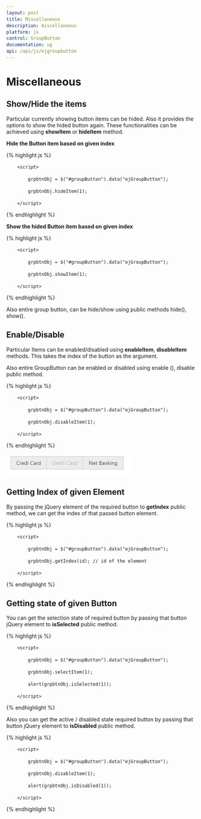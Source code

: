 ```yaml
---
layout: post
title: Miscellaneous
description: miscellaneous
platform: js
control: GroupButton
documentation: ug
api: /api/js/ejgroupbutton
---
```


# Miscellaneous

## Show/Hide the items

Particular currently showing button items can be hided. Also it provides the options to show the hided button again. These functionalities can be achieved using **showItem** or **hideItem** method.

**Hide the Button item based on given index**

{% highlight js %}

        <script>

            grpbtnObj = $("#groupButton").data("ejGroupButton");

            grpbtnObj.hideItem(1);

        </script>

{% endhighlight %}

**Show the hided Button item based on given index**

{% highlight js %}

        <script>

            grpbtnObj = $("#groupButton").data("ejGroupButton");

            grpbtnObj.showItem(1);

        </script>

{% endhighlight %}

Also entire group button, can be hide/show using public methods hide(), show().

## Enable/Disable

Particular Items can be enabled/disabled using **enableItem**, **disableItem** methods. This takes the index of the button as the argument. 

Also entire GroupButton can be enabled or disabled using enable (), disable public method.

{% highlight js %}

        <script>

            grpbtnObj = $("#groupButton").data("ejGroupButton");

            grpbtnObj.disableItem(1);

        </script>

{% endhighlight %}

![](Miscellaneous_images/Miscellaneous_img1.jpeg)


## Getting Index of given Element

By passing the jQuery element of the required button to **getIndex** public method, we can get the index of that passed button element.

{% highlight js %}

        <script>

            grpbtnObj = $("#groupButton").data("ejGroupButton");

            grpbtnObj.getIndex(id); // id of the element

        </script>

{% endhighlight %}

## Getting state of given Button

You can get the selection state of required button by passing that button jQuery element to **isSelected** public method.

{% highlight js %}


        <script>

            grpbtnObj = $("#groupButton").data("ejGroupButton");

            grpbtnObj.selectItem(1);

            alert(grpbtnObj.isSelected(1));

        </script>

{% endhighlight %}

Also you can get the active / disabled state required button by passing that button jQuery element to **isDisabled** public method.

{% highlight js %}

        <script>

            grpbtnObj = $("#groupButton").data("ejGroupButton");

            grpbtnObj.disableItem(1);

            alert(grpbtnObj.isDisabled(1));

        </script>

{% endhighlight %}

